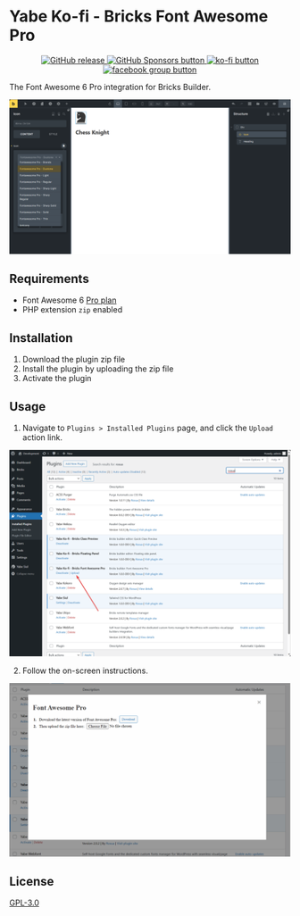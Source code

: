 # Yabe Ko-fi - Bricks Font Awesome Pro

<p align="center">
    <a aria-label="GitHub release (latest by date including pre-releases)" href="https://github.com/yabe-ko-fi/bricks-fontawesome-pro/releases">
        <picture>
            <img alt="GitHub release" src="https://img.shields.io/github/v/release/yabe-ko-fi/bricks-fontawesome-pro?include_prereleases&logo=github">
        </picture>
    </a>
    <a aria-label="GitHub Sponsors" href="https://github.com/sponsors/suabahasa">
        <picture>
            <img alt="GitHub Sponsors button" src="https://img.shields.io/github/sponsors/suabahasa?logo=github">
        </picture>
    </a>
    <a aria-label="Support me on Ko-fi" href="https://ko-fi.com/Q5Q75XSF7">
        <picture>
            <img alt="ko-fi button" src="https://img.shields.io/badge/Buy_me_a_Coffee-ff5e5b?logo=ko-fi&label=Ko-fi">
        </picture>
    </a>
    <a aria-label="Join Our Facebook community" href="https://www.facebook.com/groups/1142662969627943">
        <picture>
            <img alt="facebook group button" src="https://img.shields.io/badge/Join_us-0866ff?logo=facebook&label=Community">
        </picture>
    </a>
</p>

The Font Awesome 6 Pro integration for Bricks Builder.

![Font Awesome 6 Pro integration for Bricks Builder](./screenshot-0.png)

## Requirements

- Font Awesome 6 [Pro plan](https://fontawesome.com/plans)
- PHP extension `zip` enabled

## Installation

1. Download the plugin zip file
2. Install the plugin by uploading the zip file
3. Activate the plugin

## Usage

1. Navigate to `Plugins > Installed Plugins` page, and click the `Upload` action link.

![Upload modal](./screenshot-1.png)

2. Follow the on-screen instructions.

![On-screen instructions](./screenshot-2.png)


## License

[GPL-3.0](./LICENSE)
